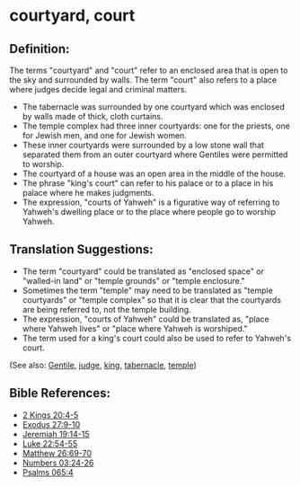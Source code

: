 # courtyard, court #

## Definition: ##

The terms "courtyard" and "court" refer to an enclosed area that is open to the sky and surrounded by walls. The term "court" also refers to a place where judges decide legal and criminal matters.

* The tabernacle was surrounded by one courtyard which was enclosed by walls made of thick, cloth curtains. 
* The temple complex had three inner courtyards: one for the priests, one for Jewish men, and one for Jewish women.
* These inner courtyards were surrounded by a low stone wall that separated them from an outer courtyard where Gentiles were permitted to worship.
* The courtyard of a house was an open area in the middle of the house.
* The phrase "king's court" can refer to his palace or to a place in his palace where he makes judgments.
* The expression, "courts of Yahweh" is a figurative way of referring to Yahweh's dwelling place or to the place where people go to worship Yahweh.

## Translation Suggestions: ##
 
* The term "courtyard" could be translated as "enclosed space" or "walled-in land" or "temple grounds" or "temple enclosure."
* Sometimes the term "temple" may need to be translated as "temple courtyards" or "temple complex" so that it is clear that the courtyards are being referred to, not the temple building.
* The expression, "courts of Yahweh" could be translated as, "place where Yahweh lives" or "place where Yahweh is worshiped."
* The term used for a king's court could also be used to refer to Yahweh's court.

(See also: [Gentile](../other/gentile.md), [judge](../other/judgeposition.md), [king](../other/king.md), [tabernacle](../kt/tabernacle.md), [temple](../kt/temple.md))

## Bible References: ##

* [2 Kings 20:4-5](en/tn/2ki/help/20/04)
* [Exodus 27:9-10](en/tn/exo/help/27/09)
* [Jeremiah 19:14-15](en/tn/jer/help/19/14)
* [Luke 22:54-55](en/tn/luk/help/22/54)
* [Matthew 26:69-70](en/tn/mat/help/26/69)
* [Numbers 03:24-26](en/tn/num/help/03/24)
* [Psalms 065:4](en/tn/psa/help/65/04)